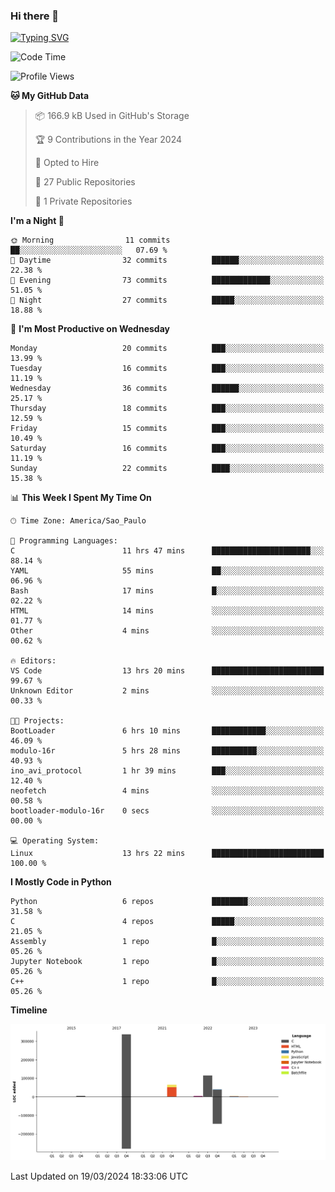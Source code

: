 ### Hi there 👋

<a href="https://git.io/typing-svg"><img src="https://readme-typing-svg.herokuapp.com?font=Fira+Code&duration=2000&pause=100&center=true&vCenter=true&multiline=true&width=720&height=175&lines=Gui's+are+a+lie%2C+they+are+just+front-ends+to+the+shell.;Through+the+shell%2C+I+gain+sudo.;Through+sudo%2C+I+gain+power.;Through+power%2C+I+gain+root.;Through+root%2C+my+chains+are+broken.;uid%3D0+shall+free+me...." alt="Typing SVG" /></a>


<!--START_SECTION:waka-->
![Code Time](http://img.shields.io/badge/Code%20Time-856%20hrs%2057%20mins-blue)

![Profile Views](http://img.shields.io/badge/Profile%20Views-2-blue)

**🐱 My GitHub Data** 

> 📦 166.9 kB Used in GitHub's Storage 
 > 
> 🏆 9 Contributions in the Year 2024
 > 
> 💼 Opted to Hire
 > 
> 📜 27 Public Repositories 
 > 
> 🔑 1 Private Repositories 
 > 
**I'm a Night 🦉** 

```text
🌞 Morning                11 commits          ██░░░░░░░░░░░░░░░░░░░░░░░   07.69 % 
🌆 Daytime                32 commits          ██████░░░░░░░░░░░░░░░░░░░   22.38 % 
🌃 Evening                73 commits          █████████████░░░░░░░░░░░░   51.05 % 
🌙 Night                  27 commits          █████░░░░░░░░░░░░░░░░░░░░   18.88 % 
```
📅 **I'm Most Productive on Wednesday** 

```text
Monday                   20 commits          ███░░░░░░░░░░░░░░░░░░░░░░   13.99 % 
Tuesday                  16 commits          ███░░░░░░░░░░░░░░░░░░░░░░   11.19 % 
Wednesday                36 commits          ██████░░░░░░░░░░░░░░░░░░░   25.17 % 
Thursday                 18 commits          ███░░░░░░░░░░░░░░░░░░░░░░   12.59 % 
Friday                   15 commits          ███░░░░░░░░░░░░░░░░░░░░░░   10.49 % 
Saturday                 16 commits          ███░░░░░░░░░░░░░░░░░░░░░░   11.19 % 
Sunday                   22 commits          ████░░░░░░░░░░░░░░░░░░░░░   15.38 % 
```


📊 **This Week I Spent My Time On** 

```text
🕑︎ Time Zone: America/Sao_Paulo

💬 Programming Languages: 
C                        11 hrs 47 mins      ██████████████████████░░░   88.14 % 
YAML                     55 mins             ██░░░░░░░░░░░░░░░░░░░░░░░   06.96 % 
Bash                     17 mins             █░░░░░░░░░░░░░░░░░░░░░░░░   02.22 % 
HTML                     14 mins             ░░░░░░░░░░░░░░░░░░░░░░░░░   01.77 % 
Other                    4 mins              ░░░░░░░░░░░░░░░░░░░░░░░░░   00.62 % 

🔥 Editors: 
VS Code                  13 hrs 20 mins      █████████████████████████   99.67 % 
Unknown Editor           2 mins              ░░░░░░░░░░░░░░░░░░░░░░░░░   00.33 % 

🐱‍💻 Projects: 
BootLoader               6 hrs 10 mins       ████████████░░░░░░░░░░░░░   46.09 % 
modulo-16r               5 hrs 28 mins       ██████████░░░░░░░░░░░░░░░   40.93 % 
ino_avi_protocol         1 hr 39 mins        ███░░░░░░░░░░░░░░░░░░░░░░   12.40 % 
neofetch                 4 mins              ░░░░░░░░░░░░░░░░░░░░░░░░░   00.58 % 
bootloader-modulo-16r    0 secs              ░░░░░░░░░░░░░░░░░░░░░░░░░   00.00 % 

💻 Operating System: 
Linux                    13 hrs 22 mins      █████████████████████████   100.00 % 
```

**I Mostly Code in Python** 

```text
Python                   6 repos             ████████░░░░░░░░░░░░░░░░░   31.58 % 
C                        4 repos             █████░░░░░░░░░░░░░░░░░░░░   21.05 % 
Assembly                 1 repo              █░░░░░░░░░░░░░░░░░░░░░░░░   05.26 % 
Jupyter Notebook         1 repo              █░░░░░░░░░░░░░░░░░░░░░░░░   05.26 % 
C++                      1 repo              █░░░░░░░░░░░░░░░░░░░░░░░░   05.26 % 
```



**Timeline**

![Lines of Code chart](https://raw.githubusercontent.com/Gedankenn/Gedankenn/main/assets/bar_graph.png)


 Last Updated on 19/03/2024 18:33:06 UTC
<!--END_SECTION:waka-->
